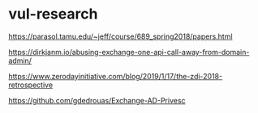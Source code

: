 # vul-research
https://parasol.tamu.edu/~jeff/course/689_spring2018/papers.html

https://dirkjanm.io/abusing-exchange-one-api-call-away-from-domain-admin/

https://www.zerodayinitiative.com/blog/2019/1/17/the-zdi-2018-retrospective

https://github.com/gdedrouas/Exchange-AD-Privesc

